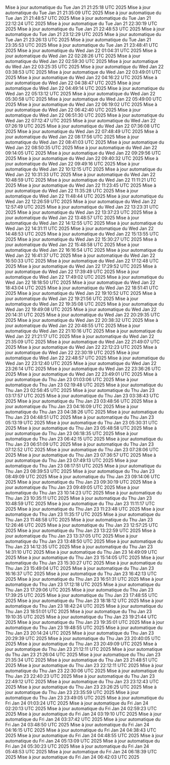 Mise à jour automatique du Tue Jan 21 21:25:18 UTC 2025
Mise à jour automatique du Tue Jan 21 21:35:09 UTC 2025
Mise à jour automatique du Tue Jan 21 21:48:57 UTC 2025
Mise à jour automatique du Tue Jan 21 22:12:24 UTC 2025
Mise à jour automatique du Tue Jan 21 22:30:19 UTC 2025
Mise à jour automatique du Tue Jan 21 22:48:53 UTC 2025
Mise à jour automatique du Tue Jan 21 23:12:29 UTC 2025
Mise à jour automatique du Tue Jan 21 23:26:13 UTC 2025
Mise à jour automatique du Tue Jan 21 23:35:53 UTC 2025
Mise à jour automatique du Tue Jan 21 23:48:41 UTC 2025
Mise à jour automatique du Wed Jan 22 01:04:31 UTC 2025
Mise à jour automatique du Wed Jan 22 02:28:26 UTC 2025
Mise à jour automatique du Wed Jan 22 02:59:30 UTC 2025
Mise à jour automatique du Wed Jan 22 03:25:35 UTC 2025
Mise à jour automatique du Wed Jan 22 03:38:53 UTC 2025
Mise à jour automatique du Wed Jan 22 03:49:01 UTC 2025
Mise à jour automatique du Wed Jan 22 04:16:22 UTC 2025
Mise à jour automatique du Wed Jan 22 04:38:47 UTC 2025
Mise à jour automatique du Wed Jan 22 04:49:14 UTC 2025
Mise à jour automatique du Wed Jan 22 05:13:12 UTC 2025
Mise à jour automatique du Wed Jan 22 05:30:58 UTC 2025
Mise à jour automatique du Wed Jan 22 05:49:00 UTC 2025
Mise à jour automatique du Wed Jan 22 06:19:02 UTC 2025
Mise à jour automatique du Wed Jan 22 06:42:40 UTC 2025
Mise à jour automatique du Wed Jan 22 06:51:30 UTC 2025
Mise à jour automatique du Wed Jan 22 07:12:47 UTC 2025
Mise à jour automatique du Wed Jan 22 07:26:19 UTC 2025
Mise à jour automatique du Wed Jan 22 07:36:08 UTC 2025
Mise à jour automatique du Wed Jan 22 07:48:49 UTC 2025
Mise à jour automatique du Wed Jan 22 08:17:56 UTC 2025
Mise à jour automatique du Wed Jan 22 08:41:03 UTC 2025
Mise à jour automatique du Wed Jan 22 08:50:35 UTC 2025
Mise à jour automatique du Wed Jan 22 09:14:05 UTC 2025
Mise à jour automatique du Wed Jan 22 09:29:56 UTC 2025
Mise à jour automatique du Wed Jan 22 09:40:32 UTC 2025
Mise à jour automatique du Wed Jan 22 09:49:16 UTC 2025
Mise à jour automatique du Wed Jan 22 10:12:15 UTC 2025
Mise à jour automatique du Wed Jan 22 10:31:33 UTC 2025
Mise à jour automatique du Wed Jan 22 10:48:59 UTC 2025
Mise à jour automatique du Wed Jan 22 11:11:21 UTC 2025
Mise à jour automatique du Wed Jan 22 11:23:45 UTC 2025
Mise à jour automatique du Wed Jan 22 11:35:28 UTC 2025
Mise à jour automatique du Wed Jan 22 11:48:44 UTC 2025
Mise à jour automatique du Wed Jan 22 12:26:59 UTC 2025
Mise à jour automatique du Wed Jan 22 12:57:49 UTC 2025
Mise à jour automatique du Wed Jan 22 13:23:31 UTC 2025
Mise à jour automatique du Wed Jan 22 13:37:23 UTC 2025
Mise à jour automatique du Wed Jan 22 13:48:57 UTC 2025
Mise à jour automatique du Wed Jan 22 14:12:55 UTC 2025
Mise à jour automatique du Wed Jan 22 14:31:11 UTC 2025
Mise à jour automatique du Wed Jan 22 14:48:53 UTC 2025
Mise à jour automatique du Wed Jan 22 15:13:55 UTC 2025
Mise à jour automatique du Wed Jan 22 15:30:27 UTC 2025
Mise à jour automatique du Wed Jan 22 15:48:58 UTC 2025
Mise à jour automatique du Wed Jan 22 16:16:54 UTC 2025
Mise à jour automatique du Wed Jan 22 16:41:37 UTC 2025
Mise à jour automatique du Wed Jan 22 16:50:33 UTC 2025
Mise à jour automatique du Wed Jan 22 17:12:48 UTC 2025
Mise à jour automatique du Wed Jan 22 17:29:52 UTC 2025
Mise à jour automatique du Wed Jan 22 17:39:49 UTC 2025
Mise à jour automatique du Wed Jan 22 17:49:02 UTC 2025
Mise à jour automatique du Wed Jan 22 18:18:50 UTC 2025
Mise à jour automatique du Wed Jan 22 18:43:04 UTC 2025
Mise à jour automatique du Wed Jan 22 18:51:41 UTC 2025
Mise à jour automatique du Wed Jan 22 19:10:52 UTC 2025
Mise à jour automatique du Wed Jan 22 19:21:56 UTC 2025
Mise à jour automatique du Wed Jan 22 19:35:08 UTC 2025
Mise à jour automatique du Wed Jan 22 19:49:08 UTC 2025
Mise à jour automatique du Wed Jan 22 20:14:31 UTC 2025
Mise à jour automatique du Wed Jan 22 20:29:35 UTC 2025
Mise à jour automatique du Wed Jan 22 20:38:32 UTC 2025
Mise à jour automatique du Wed Jan 22 20:48:55 UTC 2025
Mise à jour automatique du Wed Jan 22 21:10:16 UTC 2025
Mise à jour automatique du Wed Jan 22 21:21:17 UTC 2025
Mise à jour automatique du Wed Jan 22 21:35:09 UTC 2025
Mise à jour automatique du Wed Jan 22 21:49:07 UTC 2025
Mise à jour automatique du Wed Jan 22 22:12:23 UTC 2025
Mise à jour automatique du Wed Jan 22 22:30:19 UTC 2025
Mise à jour automatique du Wed Jan 22 22:48:57 UTC 2025
Mise à jour automatique du Wed Jan 22 23:12:40 UTC 2025
Mise à jour automatique du Wed Jan 22 23:26:14 UTC 2025
Mise à jour automatique du Wed Jan 22 23:36:26 UTC 2025
Mise à jour automatique du Wed Jan 22 23:49:01 UTC 2025
Mise à jour automatique du Thu Jan 23 01:03:06 UTC 2025
Mise à jour automatique du Thu Jan 23 02:19:48 UTC 2025
Mise à jour automatique du Thu Jan 23 02:56:45 UTC 2025
Mise à jour automatique du Thu Jan 23 03:17:57 UTC 2025
Mise à jour automatique du Thu Jan 23 03:38:43 UTC 2025
Mise à jour automatique du Thu Jan 23 03:48:56 UTC 2025
Mise à jour automatique du Thu Jan 23 04:16:09 UTC 2025
Mise à jour automatique du Thu Jan 23 04:38:26 UTC 2025
Mise à jour automatique du Thu Jan 23 04:48:51 UTC 2025
Mise à jour automatique du Thu Jan 23 05:13:19 UTC 2025
Mise à jour automatique du Thu Jan 23 05:30:31 UTC 2025
Mise à jour automatique du Thu Jan 23 05:48:58 UTC 2025
Mise à jour automatique du Thu Jan 23 06:18:35 UTC 2025
Mise à jour automatique du Thu Jan 23 06:42:15 UTC 2025
Mise à jour automatique du Thu Jan 23 06:51:09 UTC 2025
Mise à jour automatique du Thu Jan 23 07:12:52 UTC 2025
Mise à jour automatique du Thu Jan 23 07:28:06 UTC 2025
Mise à jour automatique du Thu Jan 23 07:36:57 UTC 2025
Mise à jour automatique du Thu Jan 23 07:49:13 UTC 2025
Mise à jour automatique du Thu Jan 23 08:17:51 UTC 2025
Mise à jour automatique du Thu Jan 23 08:39:53 UTC 2025
Mise à jour automatique du Thu Jan 23 08:49:09 UTC 2025
Mise à jour automatique du Thu Jan 23 09:14:06 UTC 2025
Mise à jour automatique du Thu Jan 23 09:30:19 UTC 2025
Mise à jour automatique du Thu Jan 23 09:49:05 UTC 2025
Mise à jour automatique du Thu Jan 23 10:14:23 UTC 2025
Mise à jour automatique du Thu Jan 23 10:35:11 UTC 2025
Mise à jour automatique du Thu Jan 23 10:48:59 UTC 2025
Mise à jour automatique du Thu Jan 23 11:11:17 UTC 2025
Mise à jour automatique du Thu Jan 23 11:23:48 UTC 2025
Mise à jour automatique du Thu Jan 23 11:35:17 UTC 2025
Mise à jour automatique du Thu Jan 23 11:48:58 UTC 2025
Mise à jour automatique du Thu Jan 23 12:26:46 UTC 2025
Mise à jour automatique du Thu Jan 23 12:57:25 UTC 2025
Mise à jour automatique du Thu Jan 23 13:22:59 UTC 2025
Mise à jour automatique du Thu Jan 23 13:37:05 UTC 2025
Mise à jour automatique du Thu Jan 23 13:48:50 UTC 2025
Mise à jour automatique du Thu Jan 23 14:12:35 UTC 2025
Mise à jour automatique du Thu Jan 23 14:31:10 UTC 2025
Mise à jour automatique du Thu Jan 23 14:49:09 UTC 2025
Mise à jour automatique du Thu Jan 23 15:14:05 UTC 2025
Mise à jour automatique du Thu Jan 23 15:30:27 UTC 2025
Mise à jour automatique du Thu Jan 23 15:49:04 UTC 2025
Mise à jour automatique du Thu Jan 23 16:16:37 UTC 2025
Mise à jour automatique du Thu Jan 23 16:42:13 UTC 2025
Mise à jour automatique du Thu Jan 23 16:51:31 UTC 2025
Mise à jour automatique du Thu Jan 23 17:12:18 UTC 2025
Mise à jour automatique du Thu Jan 23 17:29:06 UTC 2025
Mise à jour automatique du Thu Jan 23 17:39:25 UTC 2025
Mise à jour automatique du Thu Jan 23 17:48:55 UTC 2025
Mise à jour automatique du Thu Jan 23 18:18:12 UTC 2025
Mise à jour automatique du Thu Jan 23 18:42:24 UTC 2025
Mise à jour automatique du Thu Jan 23 18:51:01 UTC 2025
Mise à jour automatique du Thu Jan 23 19:10:35 UTC 2025
Mise à jour automatique du Thu Jan 23 19:21:44 UTC 2025
Mise à jour automatique du Thu Jan 23 19:35:01 UTC 2025
Mise à jour automatique du Thu Jan 23 19:48:55 UTC 2025
Mise à jour automatique du Thu Jan 23 20:14:24 UTC 2025
Mise à jour automatique du Thu Jan 23 20:29:39 UTC 2025
Mise à jour automatique du Thu Jan 23 20:40:05 UTC 2025
Mise à jour automatique du Thu Jan 23 20:49:09 UTC 2025
Mise à jour automatique du Thu Jan 23 21:12:11 UTC 2025
Mise à jour automatique du Thu Jan 23 21:26:04 UTC 2025
Mise à jour automatique du Thu Jan 23 21:35:34 UTC 2025
Mise à jour automatique du Thu Jan 23 21:48:51 UTC 2025
Mise à jour automatique du Thu Jan 23 22:12:11 UTC 2025
Mise à jour automatique du Thu Jan 23 22:30:06 UTC 2025
Mise à jour automatique du Thu Jan 23 22:40:23 UTC 2025
Mise à jour automatique du Thu Jan 23 22:49:12 UTC 2025
Mise à jour automatique du Thu Jan 23 23:12:43 UTC 2025
Mise à jour automatique du Thu Jan 23 23:26:25 UTC 2025
Mise à jour automatique du Thu Jan 23 23:35:59 UTC 2025
Mise à jour automatique du Thu Jan 23 23:49:05 UTC 2025
Mise à jour automatique du Fri Jan 24 01:03:24 UTC 2025
Mise à jour automatique du Fri Jan 24 02:20:13 UTC 2025
Mise à jour automatique du Fri Jan 24 02:59:23 UTC 2025
Mise à jour automatique du Fri Jan 24 03:19:10 UTC 2025
Mise à jour automatique du Fri Jan 24 03:37:42 UTC 2025
Mise à jour automatique du Fri Jan 24 03:48:50 UTC 2025
Mise à jour automatique du Fri Jan 24 04:16:15 UTC 2025
Mise à jour automatique du Fri Jan 24 04:38:43 UTC 2025
Mise à jour automatique du Fri Jan 24 04:48:55 UTC 2025
Mise à jour automatique du Fri Jan 24 05:13:09 UTC 2025
Mise à jour automatique du Fri Jan 24 05:30:23 UTC 2025
Mise à jour automatique du Fri Jan 24 05:48:53 UTC 2025
Mise à jour automatique du Fri Jan 24 06:18:39 UTC 2025
Mise à jour automatique du Fri Jan 24 06:42:03 UTC 2025
